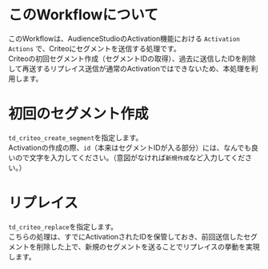 # このWorkflowについて
このWorkflowは、AudienceStudioのActivation機能における `Activation Actions` で、Criteoにセグメントを送信する処理です。  
Criteoの初回セグメント作成（セグメントIDの取得）、過去に送信したIDを削除して再送するリプレイス送信が通常のActivationではできないため、本処理を利用します。

# 初回のセグメント作成
`td_criteo_create_segment`を指定します。  
Activationの作成の際、`id`（本来はセグメントIDが入る部分）には、なんでも良いので文字を入力してください。（意図がなければ`新規作成`など入力してください。）

# リプレイス
`td_criteo_replace`を指定します。  
こちらの処理は、すでにActivationされたIDを保管しておき、前回送信したセグメントを削除した上で、新規のセグメントを送ることでリプレイスの挙動を実現します。